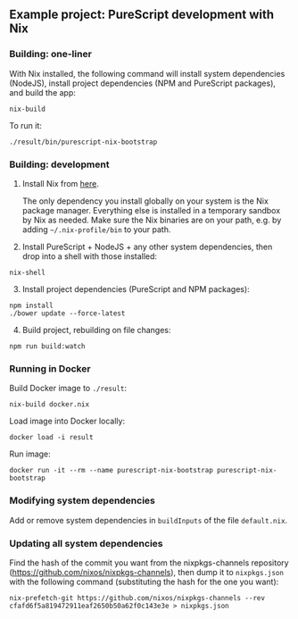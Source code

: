 ## Example project: PureScript development with Nix

### Building: one-liner

With Nix installed, the following command will install system dependencies (NodeJS), install project dependencies (NPM and PureScript packages), and build the app:

```
nix-build
```

To run it:

```
./result/bin/purescript-nix-bootstrap
```

### Building: development

1) Install Nix from [here](https://nixos.org/nix/).

    The only dependency you install globally on your system is the Nix package manager. Everything else is installed in a temporary sandbox by Nix as needed. Make sure the Nix binaries are on your path, e.g. by adding `~/.nix-profile/bin` to your path.

2) Install PureScript + NodeJS + any other system dependencies, then drop into a shell with those installed:

```
nix-shell
```

3) Install project dependencies (PureScript and NPM packages):

```
npm install
./bower update --force-latest
```

4) Build project, rebuilding on file changes:

```
npm run build:watch
```

### Running in Docker

Build Docker image to `./result`:

```
nix-build docker.nix
```

Load image into Docker locally:

```
docker load -i result
```

Run image:

```
docker run -it --rm --name purescript-nix-bootstrap purescript-nix-bootstrap
```

### Modifying system dependencies

Add or remove system dependencies in `buildInputs` of the file `default.nix`.

### Updating all system dependencies

Find the hash of the commit you want from the nixpkgs-channels repository (https://github.com/nixos/nixpkgs-channels), then dump it to `nixpkgs.json` with the following command (substituting the hash for the one you want):

```
nix-prefetch-git https://github.com/nixos/nixpkgs-channels --rev cfafd6f5a819472911eaf2650b50a62f0c143e3e > nixpkgs.json
```